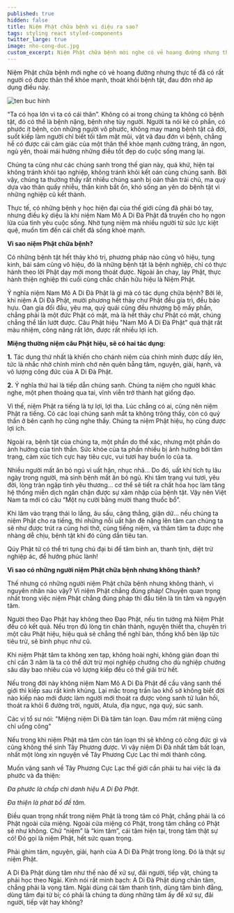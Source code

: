 ```yaml
---
published: true
hidden: false
title: Niệm Phật chữa bệnh vi diệu ra sao?
tags: styling react styled-components
twitter_large: true
image: nho-cong-duc.jpg
custom_excerpt: Niệm Phật chữa bệnh mới nghe có vẻ hoang đường nhưng thực tế đã có rất người có được thân thể khỏe mạnh, thoát khỏi bệnh tật, đau đớn nhờ áp dụng điều này.
---
```


Niệm Phật chữa bệnh mới nghe có vẻ hoang đường nhưng thực tế đã có rất người có được thân thể khỏe mạnh, thoát khỏi bệnh tật, đau đớn nhờ áp dụng điều này.

![ten buc hinh](https://cms.lichngaytot.com/medias/standard/2018/3/21/vi-sao-co-nhung-nguoi-niem-phat-nhung-khong-mang-ich-loi-gi.jpg "ten buc hinh")

“Ta có họa lớn vì ta có cái thân”. Không có ai trong chúng ta không có bệnh tật, đó có thể là bệnh nặng, bệnh nhẹ tùy người. Người ta nói kẻ có phần, có phước ít bệnh, còn những người vô phước, không may mang bệnh tật cả đời, suốt kiếp làm người chỉ biết tối tăm mặt mũi, vật vã đau đớn vì bệnh, chẳng hề có được cái cảm giác của một thân thể khỏe mạnh cường tráng, ăn ngon, ngủ yên, thoải mái hưởng những điều tốt đẹp do cuộc sống mang lại. 

Chúng ta cũng như các chúng sanh trong thế gian này, quá khứ, hiện tại không tránh khỏi tạo nghiệp, không tránh khỏi kết oán cùng chúng sanh. Bởi vậy, chúng ta thường thấy rất nhiều chúng sanh bị oán thân trái chủ, ma quỷ dựa vào thân quấy nhiễu, thần kinh bất ổn, khó sống an yên do bệnh tật vì những nghiệp cũ kết thành.

Thực tế, có những bệnh y học hiện đại của thế giới cũng đã phải bó tay, nhưng điều kỳ diệu là khi niệm Nam Mô A Di Đà Phật đã truyền cho họ ngọn lửa của tình yêu cuộc sống. Nhờ tụng niệm mà nhiều người từ sức lực kiệt quệ, muốn tìm đến cái chết đã sống khoẻ mạnh.
 
**Vì sao niệm Phật chữa bệnh?**

Có những bệnh tật hết thảy khó trị, phương pháp nào cũng vô hiệu, tụng kinh, bái sám cũng vô hiệu, đó là những bệnh tật là bệnh nghiệp, chỉ có thực hành theo lời Phật dạy mới mong thoát được. Ngoài ăn chay, lạy Phật, thực hành thiện nghiệp thì cuối cùng chắc chắn hữu hiệu là Niệm Phật. 

Ý nghĩa niệm Nam Mô A Di Đà Phật là gì mà có tác dụng chữa bệnh? Bởi lẽ, khi niệm A Di Đà Phật, mười phương hết thảy chư Phật đều gia trì, đều bảo hựu. Oan gia đối đầu, yêu ma, quỷ quái cũng đều nhượng bộ mấy phần, chẳng phải là một đức Phật có mặt, mà là hết thảy chư Phật có mặt, chúng chẳng thể lấn lướt được. Câu Phật hiệu "Nam Mô A Di Đà Phật" quả thật rất màu nhiệm, công năng rất lớn, được rất nhiều lợi ích.
 
**Miệng thường niệm câu Phật hiệu, sẽ có hai tác dụng:**
 
**1.** Tác dụng thứ nhất là khiến cho chánh niệm của chính mình được dấy lên, tức là nhắc nhở chính mình chớ nên quên bẵng tâm, nguyện, giải, hạnh, và vô lượng công đức của A Di Đà Phật.
 
**2.** Ý nghĩa thứ hai là tiếp dẫn chúng sanh. Chúng ta niệm cho người khác nghe, một phen thoảng qua tai, vĩnh viễn trở thành hạt giống đạo.
 
Vì thế, niệm Phật ra tiếng là tự lợi, lợi tha. Lúc chẳng có ai, cũng nên niệm Phật ra tiếng. Có các loại chúng sanh mắt ta không trông thấy, còn có quỷ thần ở bên cạnh họ cũng nghe thấy. Chúng ta niệm Phật hiệu, họ cũng được lợi ích. 

Ngoài ra, bệnh tật của chúng ta, một phần do thể xác, nhưng một phần do ảnh hưởng của tinh thần. Sức khỏe của ta phần nhiều bị ảnh hưởng bởi tâm trạng, cảm xúc tích cực hay tiêu cực, vui tươi hay buồn lo của ta.
 
Nhiều người mất ăn bỏ ngủ vì uất hận, nhục nhã... Do đó, uất khí tích tụ lâu ngày trong người, mà sinh bệnh mất ăn bỏ ngủ. Khi tâm trạng vui tươi, yêu đời, lòng tràn ngập tình yêu thương… cơ thể sẽ tiết ra chất hóa học làm tăng hệ thống miễn dịch ngăn chặn được sự xâm nhập của bệnh tật. Vậy nên Việt Nam ta mới có câu “Một nụ cười bằng mười thang thuốc bổ”.
 
Khi lâm vào trạng thái lo lắng, âu sầu, căng thẳng, giận dữ... nếu chúng ta niệm Phật cho ra tiếng, thì những nỗi uất hận đè nặng lên tâm can chúng ta sẽ như được trút ra cùng hơi thở, cùng tiếng niệm, và thâm tâm ta được nhẹ nhàng dễ chịu, bệnh tật khi đó cũng dần tiêu tan. 

Qúy Phật tử có thể trì tụng chú đại bi để tâm bình an, thanh tịnh, diệt trừ nghiệp ác, để hướng phúc lành! 
 
**Vì sao có những người niệm Phật chữa bệnh nhưng không thành?**
 
Thế nhưng có những người niệm Phật chữa bệnh nhưng không thành, vì nguyên nhân nào vậy? Vì niệm Phật chẳng đúng pháp! Chuyện quan trọng nhất trong việc niệm Phật chẳng đúng pháp thì đầu tiên là tín tâm và nguyện tâm. 

Người theo Đạo Phật hay không theo Đạo Phật, nếu tin tưởng mà Niệm Phật đều có kết quả. Nếu trọn đủ lòng tin chân thành, nguyện thiết tha, chuyên trì một câu Phật hiệu, hiệu quả sẽ chẳng thể nghĩ bàn, thống khổ bèn lập tức tiêu trừ, sẽ bình phục như cũ. 

Khi niệm Phật tâm ta không xen tạp, không hoài nghi, không gián đoạn thì chỉ cần 3 năm là ta có thể dứt trừ mọi nghiệp chướng cho dù nghiệp chướng sâu dày bao nhiêu của vô lượng kiếp đều có thể giải trừ hết. 
 
Nếu trong đời này không niệm Nam Mô A Di Đà Phật để cầu vãng sanh thế giới thì kiếp sau rất kinh khủng. Lại mắc trong trần lao khổ sở không biết đời nào kiếp nào mới được làm người mới thoát ra được vòng sanh tử luân hồi, thoát ra khỏi 6 đường trời, người, Atula, địa ngục, ngạ quỷ, súc sanh.
 
Các vị tổ sư nói: "Miệng niệm Di Đà tâm tán loạn. Đau mồm rát miệng cũng chỉ uổng công"
 
Nếu trong khi niệm Phật mà tâm còn tán loạn thì sẽ không có công đức gì và cũng không thể sinh Tây Phương được. Vì vậy niệm Di Đà nhất tâm bất loạn, nhất một lòng xin nguyện về Tây Phương Cực Lạc thì mới thành công.

Muốn vãng sanh về Tây Phương Cực Lạc thế giới cần phải tu hai việc là đa phước và đa thiện:
 
*Đa phước là chấp chì danh hiệu A Di Đà Phật.*
 
*Đa thiện là phát bồ đề tâm.* 
 
Điều quan trọng nhất trong niệm Phật là trong tâm có Phật, chẳng phải là có Phật ngoài cửa miệng. Ngoài cửa miệng có Phật, trong tâm chẳng có Phật sẽ như không. Chữ “niệm” là “kim tâm”, cái tâm hiện tại, trong tâm thật sự có! Đó gọi là niệm Phật, hết sức quan trọng. 

Phải ghim tâm, nguyện, giải, hạnh của A Di Đà Phật trong lòng. Đó là thật sự niệm Phật.
 
A Di Đà Phật dùng tâm như thế nào để xử sự, đãi người, tiếp vật, chúng ta phải học theo Ngài. Kinh nói rất minh bạch: A Di Đà Phật dùng chân tâm, chẳng phải là vọng tâm. Ngài dùng cái tâm thanh tịnh, dùng tâm bình đẳng, dùng tâm đại từ bi; có phải là chúng ta dùng những tâm ấy để xử sự, đãi người, tiếp vật hay không? 